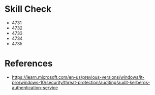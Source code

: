 # Skill Check
- 4731
- 4732
- 4733
- 4734
- 4735

# References
- https://learn.microsoft.com/en-us/previous-versions/windows/it-pro/windows-10/security/threat-protection/auditing/audit-kerberos-authentication-service